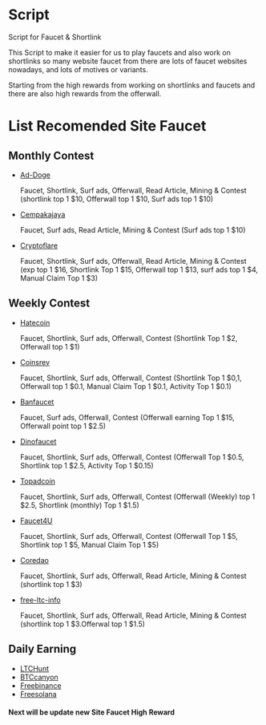 # Script
Script for Faucet &amp; Shortlink

This Script to make it easier for us to play faucets and also work on shortlinks so many website faucet from there are lots of faucet websites nowadays, and lots of motives or variants. 

Starting from the high rewards from working on shortlinks and faucets and there are also high rewards from the offerwall.

# List Recomended Site Faucet
## Monthly Contest
- [Ad-Doge](https://ad-doge.com/?r=7106)

  Faucet, Shortlink, Surf ads, Offerwall, Read Article, Mining & Contest (shortlink top 1 $10, Offerwall top 1 $10, Surf ads top 1 $10)
  
- [Cempakajaya](https://cempakajaya.com/?r=351)

  Faucet, Surf ads, Read Article, Mining & Contest (Surf ads top 1 $10)

- [Cryptoflare](https://cryptoflare.net/?r=33928)

  Faucet, Shortlink, Surf ads, Offerwall, Read Article, Mining & Contest (exp top 1 $16, Shortlink Top 1 $15, Offerwall top 1 $13, surf ads top 1 $4, Manual Claim Top 1 $3)

## Weekly Contest
- [Hatecoin](https://hatecoin.me/?r=30589)

  Faucet, Shortlink, Surf ads, Offerwall, Contest  (Shortlink Top 1 $2, Offerwall top 1 $1)

- [Coinsrev](https://coinsrev.com/register/?r=3921.)

  Faucet, Shortlink, Surf ads, Offerwall, Contest  (Shortlink Top 1 $0,1, Offerwall top 1 $0.1, Manual Claim Top 1 $0.1, Activity Top 1 $0.1)

- [Banfaucet](https://banfaucet.com/?r=11495)

  Faucet, Surf ads, Offerwall, Contest  (Offerwall earning Top 1 $15, Offerwall point top 1 $2.5)

- [Dinofaucet](https://dinofaucet.com/?r=5150.)

  Faucet, Shortlink, Surf ads, Offerwall, Contest  (Offerwall Top 1 $0.5, Shortlink top 1 $2.5, Activity Top 1 $0.15)

- [Topadcoin](https://topadcoin.com/?ref=14178)

  Faucet, Shortlink, Surf ads, Offerwall, Contest  (Offerwall (Weekly) top 1 $2.5, Shortlink (monthly) Top 1 $1.5)

- [Faucet4U](https://faucet4u.com/?r=10177)

  Faucet, Shortlink, Surf ads, Offerwall, Contest  (Offerwall Top 1 $5, Shortlink top 1 $5, Manual Claim Top 1 $5)

- [Coredao](https://coredao.tech/?r=2173)

  Faucet, Shortlink, Surf ads, Offerwall, Read Article, Mining & Contest (shortlink top 1 $3)

- [free-ltc-info](https://free-ltc-info.ru/?r=7669)

  Faucet, Shortlink, Surf ads, Offerwall, Read Article, Mining & Contest (shortlink top 1 $3.Offerwal top 1 $1.5) 

## Daily Earning
- [LTCHunt](https://ltchunt.com/?ref=1415)
- [BTCcanyon](https://btccanyon.com/?ref=1407)
- [Freebinance](https://freebinance.top/?r=43684.)
- [Freesolana](https://freesolana.top/?ref=138534.)

 #### Next will be update new Site Faucet High Reward



 
